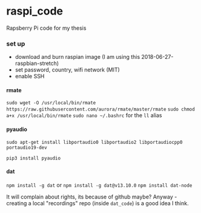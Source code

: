 # raspi_code
Rapsberry Pi code for my thesis


### set up
- download and burn raspian image (I am using this 2018-06-27-raspbian-stretch)
- set password, country, wifi network (MIT)
- enable SSH
#### rmate
`sudo wget -O /usr/local/bin/rmate https://raw.githubusercontent.com/aurora/rmate/master/rmate`
`sudo chmod a+x /usr/local/bin/rmate`
`sudo nano ~/.bashrc` for the `ll` alias

#### pyaudio
`sudo apt-get install libportaudio0 libportaudio2 libportaudiocpp0 portaudio19-dev`

`pip3 install pyaudio`

#### dat

`npm install -g dat` or `npm install -g dat@v13.10.0`
`npm install dat-node`

It will complain about rights, its because of github maybe? Anyway - creating a local "recordings" repo (inside `dat_code`) is a good idea I think.
